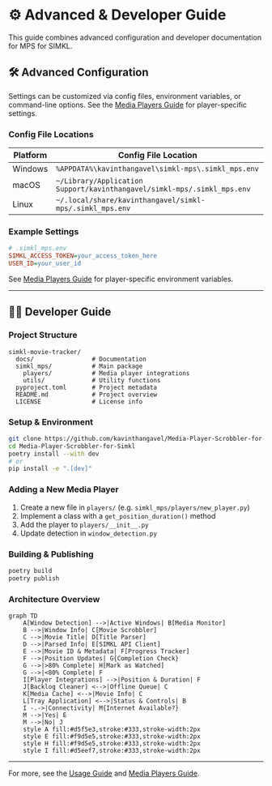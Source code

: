 # ⚙️ Advanced & Developer Guide

This guide combines advanced configuration and developer documentation for MPS for SIMKL.

## 🛠️ Advanced Configuration

Settings can be customized via config files, environment variables, or command-line options. See the [Media Players Guide](media-players.md) for player-specific settings.


### Config File Locations

| Platform | Config File Location |
|----------|---------------------|
| Windows  | `%APPDATA%\kavinthangavel\simkl-mps\.simkl_mps.env` |
| macOS    | `~/Library/Application Support/kavinthangavel/simkl-mps/.simkl_mps.env` |
| Linux    | `~/.local/share/kavinthangavel/simkl-mps/.simkl_mps.env` |

### Example Settings

```ini
# .simkl_mps.env
SIMKL_ACCESS_TOKEN=your_access_token_here
USER_ID=your_user_id
```

See [Media Players Guide](media-players.md) for player-specific environment variables.

---

## 👩‍💻 Developer Guide

### Project Structure

```
simkl-movie-tracker/
  docs/                # Documentation
  simkl_mps/           # Main package
    players/           # Media player integrations
    utils/             # Utility functions
  pyproject.toml       # Project metadata
  README.md            # Project overview
  LICENSE              # License info
```

### Setup & Environment

```bash
git clone https://github.com/kavinthangavel/Media-Player-Scrobbler-for-Simkl.git
cd Media-Player-Scrobbler-for-Simkl
poetry install --with dev
# or
pip install -e ".[dev]"
```

### Adding a New Media Player

1. Create a new file in `players/` (e.g. `simkl_mps/players/new_player.py`)
2. Implement a class with a `get_position_duration()` method
3. Add the player to `players/__init__.py`
4. Update detection in `window_detection.py`

### Building & Publishing

```bash
poetry build
poetry publish
```

### Architecture Overview

```mermaid
graph TD
    A[Window Detection] -->|Active Windows| B[Media Monitor]
    B -->|Window Info| C[Movie Scrobbler]
    C -->|Movie Title| D[Title Parser]
    D -->|Parsed Info| E[SIMKL API Client]
    E -->|Movie ID & Metadata| F[Progress Tracker]
    F -->|Position Updates| G{Completion Check}
    G -->|>80% Complete| H[Mark as Watched]
    G -->|<80% Complete| F
    I[Player Integrations] -->|Position & Duration| F
    J[Backlog Cleaner] <-->|Offline Queue| C
    K[Media Cache] <-->|Movie Info| C
    L[Tray Application] <-->|Status & Controls| B
    I -.->|Connectivity| M{Internet Available?}
    M -->|Yes| E
    M -->|No| J
    style A fill:#d5f5e3,stroke:#333,stroke-width:2px
    style E fill:#f9d5e5,stroke:#333,stroke-width:2px
    style H fill:#f9d5e5,stroke:#333,stroke-width:2px
    style I fill:#d5eef7,stroke:#333,stroke-width:2px
```

---

For more, see the [Usage Guide](usage.md) and [Media Players Guide](media-players.md).

